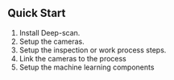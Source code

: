 
## Quick Start
1. Install Deep-scan.
2. Setup the cameras.
3. Setup the inspection or work process steps. 
4. Link the cameras to the process 
5. Setup the machine learning components

